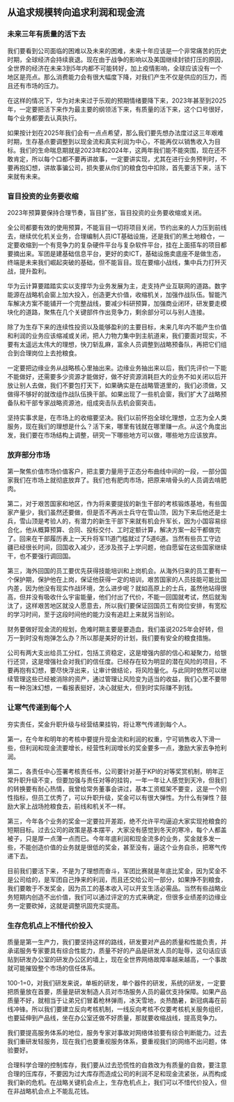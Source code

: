 ## 从追求规模转向追求利润和现金流



### **未来三年有质量的活下去**

我们要看到公司面临的困难以及未来的困难，未来十年应该是一个非常痛苦的历史时期，全球经济会持续衰退。现在由于战争的影响以及美国继续封锁打压的原因，全世界的经济在未来3到5年内都不可能转好，加上疫情影响，全球应该没有一个地区是亮点。那么消费能力会有很大幅度下降，对我们产生不仅是供应的压力，而且还有市场的压力。

在这样的情况下，华为对未来过于乐观的预期情绪要降下来，2023年甚至到2025年，一定要把活下来作为最主要的纲领活下来，有质量的活下来，这个口号很好，每个业务都要去认真执行。

如果按计划在2025年我们会有一点点希望，那么我们要先想办法度过这三年艰难时期，生存基点要调整到以现金流和真实利润为中心，不能再仅以销售收入为目标。我们的生命喘息期就是2023年和2024年，这两年我们能不能突围，现在还不敢肯定，所以每个口都不要再讲故事，一定要讲实现，尤其在进行业务预判时，不要再抱幻想，讲故事骗公司，损失要从你们的粮食包中扣除，首先要活下来，活下来就有未来。

### **盲目投资的业务要收缩**

2023年预算要保持合理节奏，盲目扩张，盲目投资的业务要收缩或关闭。

全公司都要有效的使用预算，不能盲目一切将项目关闭，节约出来的人力压到前线去，继续优化机关业务，合理编制人员ICT基础设施，还是我们的黑土地粮仓，一定要收缩到一个有竞争力的复杂硬件平台与复杂软件平台，挂在上面搭车的项目都要摘出来。军团是建基础信息平台，更好的卖ICT，基础设施卖底座不是做生态，终端是未来我们崛起突破的基础，但不能盲目。现在要缩小战线，集中兵力打歼灭战，提升盈利。

华为云计算要踏踏实实以支撑华为业务发展为主，走支持产业互联网的道路。数字能源在战略机会窗上加大投入，创造更大价值，收缩机关，加强作战队伍。智能汽车解决方案不能铺开一个完整战线，要减少科研预算，加强商业闭环，研发要走模块化的道路，聚焦在几个关键部件作出竞争力，剩余部分可以与别人连接。

除了为生存下来的连续性投资以及能够盈利的主要目标，未来几年内不能产生价值和利润的业务应该缩减或关闭，把人力物力集中到主航道来，我们要面对现实，不要有太遥远太伟大的理想，快刀斩乱麻，富余人员调整到战略预备队，再把它们组合到合理岗位上去抢粮食。

一定要把边缘业务从战略核心里抽出来。边缘业务抽出来以后，我们先评价一下能不能做好，还需要多少资源才能做好，做不好资源消耗巨大的业务不如关闭以后开放让别人去做，我们不要包打天下，如果确实是在战略管道里的，我们必须做，又做得不够好的就改组作战队伍换干部。如果出现了一些机会窗，我们扩大了战略预备队和干部专家战略资源池，组成突击队去机会窗突击。

坚持实事求是，在市场上的收缩要坚决。我们以前怀抱全球化理想，立志为全人类服务，现在我们的理想是什么？活下来，哪里有钱就在哪里赚一点。从这个角度出发，我们要在市场结构上调整，研究一下哪些地方可以做，哪些地方应该放弃。

### **放弃部分市场**

第一聚焦价值市场价值客户，把主要力量用于正态分布曲线中间的一段，一部分国家我们在市场上就彻底放弃了。我们也有肥肉市场，把原来啃骨头的人员调去啃肥肉。

第二，对于艰苦国家和地区，作为将来要提拔的新生干部的考核锻炼基地，有些国家产量少，我们虽然还要做，但是否不再派士兵守在雪山顶，因为下来后他还是士兵，雪山顶是考验人的，有潜力的新生干部下来就有机会升军长，因为小国容易综合化，他从概算预算、合同、投标交付、工时定额计算，解决方案一起干都做完了。回来在干部履历表上一天升将军11道门槛就过了5道6道。当然有些员工守边疆已经很长时间，回国收入减少，还涉及孩子上学问题，他自愿留在这些国家继续干，也不要强行调回国。

第三，海外回国的员工要优先获得技能培训和上岗机会。从海外归来的员工要有一个保护期，保护他在上岗，保证他获得一定的培训，艰苦国家的人员技能可能比国内差，因为他没有现实作战环境，怎么进步呢？就如高原上的士兵，虽然他站得很高，但并没有吸收什么宇宙能量，他们付出了代价，不能一回国就考试，然后就淘汰了，这样艰苦地区就没人愿意去，所以我们要保证回国员工有岗位安排，有宽松的学习时间，至于这段时间他的能力没有追赶上来就另当别论。

财务要做好现金流的规划，危难时期主要是要造血，我们虽说2025年会好转，但万一到时没有炮弹怎么办？所以那是美好的计划，我们要有安全的粮食措施。

公司有两大支出给员工分红，包括工资稳定，这是增强内部的信心和凝聚力，给银行还贷，这是增强社会对我们的信任度。已经存在较为明显的潜在风险的项目，不要再抱有幻想，要尽快浮出来，让审计做结论，将风险量化。与此同时依然可以继续管理这些已经被消除的资产，通过管理让风险变为适当的收益，我们心里不要带有一种泡沫幻想，一看报表挺好，决心就挺大，但到时实际赚不到钱。

### **让寒气传递到每个人**

夯实责任，奖金升职升级与经营结果挂钩，将让寒气传递到每个人。

第一，在今年和明年的考核中要提升现金流和利润的权重，宁可销售收入下滑一些，但利润和现金流要增长，经营性利润增长的奖金要多一点，激励大家去争抢利润。

第二，各责任中心签署考核责任书，公司要针对基于KPI的对等奖赏机制，明年正常升职升级不变，但要加强与责任对等的挂钩，一年一年让人感觉到天冷，但我们的转换要有耐心热情，我曾给常务董事会讲过，基本工资框架不要变，这是一个刚性指标，但员工优秀了，可以升职升级，奖金可以有很大弹性。为什么有弹性？鼓励大家上战场抢粮食去，前线和机关不一样。

第三，今年各个业务的奖金一定要拉开差距，绝不允许平均逼迫大家实现抢粮食的短期目标。过去公司的政策是基本摆平，大家没有感觉到冬天的寒冷，每个人都盖被子，只是厚一点薄一点而已。今年年底利润和现金流多的业务，奖金就多发一些，不能创造价值的业务就是很低的奖金，甚至没有，逼这个业务自杀，把寒气传递下去。

目前我们要活下来，不是为了理想而奋斗，军团比赛就是年底比奖金，因为奖金不是公司给的，是军团自己挣来的利润，而且还交给公司一部分，如果挣不到粮食，我们要敢于不发奖金，因为员工的基本收入可以开支生活必需品。当然有些战略业务短期内创造不出价值，我们可以通过评定的方式来确定，但很多业绩差的边缘业务一定要砍掉，这就是调整巩固充实提高。

### **生存危机点上不惜代价投入**

质量是第一生产力，我们要坚持这样的路线，研发要对产品的质量和性能负责，并承诺服务专家要具有综合性能力，质量不好的产品是研发人员的耻辱，这句话应该贴到研发办公室的研发办公区的墙上，现在全世界网络故障率越来越高，一个事故就可能摧毁整个市场的信任体系。

100-1=0，对我们研发来说，单板的研发，单个器件的研发，系统的研发，一定要把质量放在首要，质量是研发制造人员对市场服务人员的最优支持保障。如果产品质量不好，就相当于让弟兄们冒着枪林弹雨，冰天雪地，炎热酷暑，新冠病毒在前线冲锋。所以我们要建立反向考核机制，一线反向考核不仅要考核机关服务组织，也要延伸到产品线，坐在办公室还做不好质量，那就要收缩战线，提高竞争力。

我们要提高服务体系的地位，服务专家对事故对网络体验要有综合判断能力。过去我们重研发轻服务，现在我们也要重视服务体系，要重视我们的网络不出问题，体验要好。

合理科学合理的控制库存，我们要从过去恐慌性的自救改为有质量的自救，要注意合理的压库存，不要因为过大库存而造成公司的利润不足和现金流紧张，从而构成我们新的危机。在战略关键机会点上，生存危机点上，我们可以不惜代价投入，但在非战略机会点上不能乱花钱。